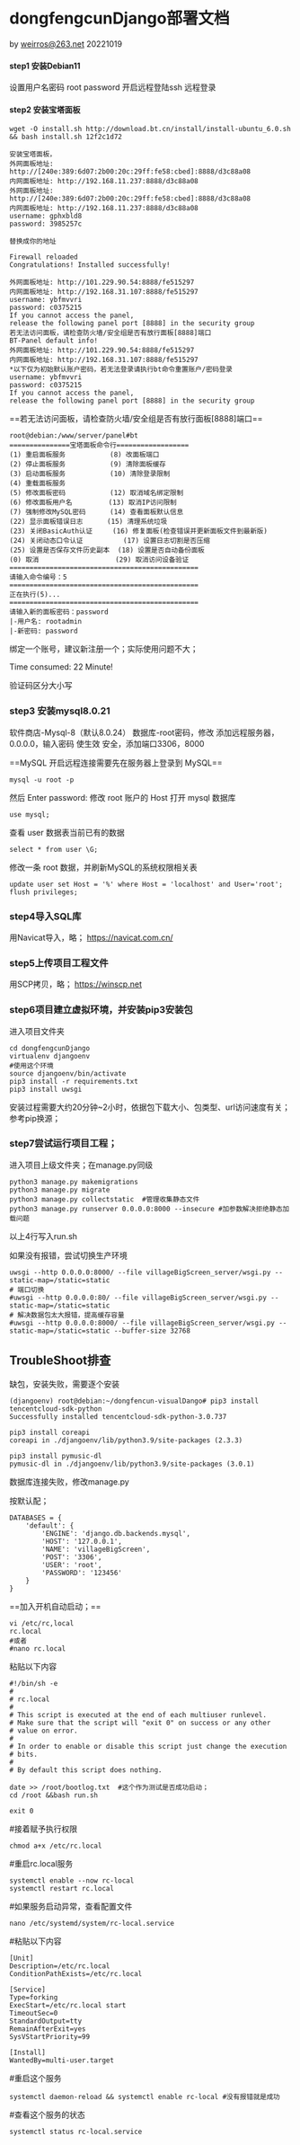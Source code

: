   
# dongfengcunDjango部署文档
by weirros@263.net 20221019

#### step1 安装Debian11   
设置用户名密码
root
password
开启远程登陆ssh
远程登录
#### step2 安装宝塔面板
```
wget -O install.sh http://download.bt.cn/install/install-ubuntu_6.0.sh && bash install.sh 12f2c1d72
```

```
安装宝塔面板，
外网面板地址: http://[240e:389:6d07:2b00:20c:29ff:fe58:cbed]:8888/d3c88a08
内网面板地址: http://192.168.11.237:8888/d3c88a08
外网面板地址: http://[240e:389:6d07:2b00:20c:29ff:fe58:cbed]:8888/d3c88a08
内网面板地址: http://192.168.11.237:8888/d3c88a08
username: gphxbld8
password: 3985257c

替换成你的地址

Firewall reloaded
Congratulations! Installed successfully!

外网面板地址: http://101.229.90.54:8888/fe515297
内网面板地址: http://192.168.31.107:8888/fe515297
username: ybfmvvri
password: c0375215
If you cannot access the panel,
release the following panel port [8888] in the security group
若无法访问面板，请检查防火墙/安全组是否有放行面板[8888]端口
BT-Panel default info!
外网面板地址: http://101.229.90.54:8888/fe515297
内网面板地址: http://192.168.31.107:8888/fe515297
*以下仅为初始默认账户密码，若无法登录请执行bt命令重置账户/密码登录
username: ybfmvvri
password: c0375215
If you cannot access the panel,
release the following panel port [8888] in the security group
```
==若无法访问面板，请检查防火墙/安全组是否有放行面板[8888]端口==

```
root@debian:/www/server/panel#bt
===============宝塔面板命令行==================
(1) 重启面板服务           (8) 改面板端口
(2) 停止面板服务           (9) 清除面板缓存
(3) 启动面板服务           (10) 清除登录限制
(4) 重载面板服务
(5) 修改面板密码           (12) 取消域名绑定限制
(6) 修改面板用户名         (13) 取消IP访问限制
(7) 强制修改MySQL密码      (14) 查看面板默认信息
(22) 显示面板错误日志      (15) 清理系统垃圾
(23) 关闭BasicAuth认证     (16) 修复面板(检查错误并更新面板文件到最新版)
(24) 关闭动态口令认证          (17) 设置日志切割是否压缩
(25) 设置是否保存文件历史副本  (18) 设置是否自动备份面板
(0) 取消                   (29) 取消访问设备验证
===============================================
请输入命令编号：5
===============================================
正在执行(5)...
===============================================
请输入新的面板密码：password
|-用户名: rootadmin
|-新密码: password
```
绑定一个账号，建议新注册一个；实际使用问题不大；

Time consumed: 22 Minute!

验证码区分大小写

### step3 安装mysql8.0.21
软件商店-Mysql-8（默认8.0.24）
数据库-root密码，修改
添加远程服务器，0.0.0.0，输入密码 使生效
安全，添加端口3306，8000

==MySQL 开启远程连接需要先在服务器上登录到 MySQL==

```
mysql -u root -p 
```

然后 Enter password:
修改 root 账户的 Host
打开 mysql 数据库
```
use mysql;
```
查看 user 数据表当前已有的数据
```
select * from user \G;
```
修改一条 root 数据，并刷新MySQL的系统权限相关表
```
update user set Host = '%' where Host = 'localhost' and User='root';
flush privileges;
```
### step4导入SQL库

用Navicat导入，略；
https://navicat.com.cn/

### step5上传项目工程文件

用SCP拷贝，略；
https://winscp.net

### step6项目建立虚拟环境，并安装pip3安装包
进入项目文件夹
```
cd dongfengcunDjango
virtualenv djangoenv
#使用这个环境
source djangoenv/bin/activate
pip3 install -r requirements.txt
pip3 install uwsgi
```

安装过程需要大约20分钟~2小时，依据包下载大小、包类型、url访问速度有关；
参考pip换源；

### step7尝试运行项目工程；
进入项目上级文件夹；在manage.py同级
```
python3 manage.py makemigrations
python3 manage.py migrate
python3 manage.py collectstatic  #管理收集静态文件
python3 manage.py runserver 0.0.0.0:8000 --insecure #加参数解决拒绝静态加载问题
```
以上4行写入run.sh


如果没有报错，尝试切换生产环境
```
uwsgi --http 0.0.0.0:8000/ --file villageBigScreen_server/wsgi.py --static-map=/static=static
# 端口切换
#uwsgi --http 0.0.0.0:80/ --file villageBigScreen_server/wsgi.py --static-map=/static=static
# 解决数据包太大报错，提高缓存容量
#uwsgi --http 0.0.0.0:8000/ --file villageBigScreen_server/wsgi.py --static-map=/static=static --buffer-size 32768
```



## TroubleShoot排查

缺包，安装失败，需要逐个安装
```
(djangoenv) root@debian:~/dongfencun-visualDango# pip3 install tencentcloud-sdk-python
Successfully installed tencentcloud-sdk-python-3.0.737

pip3 install coreapi
coreapi in ./djangoenv/lib/python3.9/site-packages (2.3.3)
```
```
pip3 install pymusic-dl
pymusic-dl in ./djangoenv/lib/python3.9/site-packages (3.0.1)
```


数据库连接失败，修改manage.py

按默认配；
```
DATABASES = {
    'default': {
        'ENGINE': 'django.db.backends.mysql',
        'HOST': '127.0.0.1',
        'NAME': 'villageBigScreen',
        'POST': '3306',
        'USER': 'root',
        'PASSWORD': '123456'
    }
}
```
==加入开机自动启动；==
```
vi /etc/rc,local
rc.local
#或者
#nano rc.local 
```
粘贴以下内容
```
#!/bin/sh -e
#
# rc.local
#
# This script is executed at the end of each multiuser runlevel.
# Make sure that the script will "exit 0" on success or any other
# value on error.
#
# In order to enable or disable this script just change the execution
# bits.
#
# By default this script does nothing.

date >> /root/bootlog.txt  #这个作为测试是否成功启动；
cd /root &&bash run.sh

exit 0
```
#接着赋予执行权限
``` 
chmod a+x /etc/rc.local 
```

#重启rc.local服务
```
systemctl enable --now rc-local
systemctl restart rc.local
```
#如果服务启动异常，查看配置文件
```
nano /etc/systemd/system/rc-local.service
```
#粘贴以下内容                                                                
```
[Unit]
Description=/etc/rc.local
ConditionPathExists=/etc/rc.local

[Service]
Type=forking
ExecStart=/etc/rc.local start
TimeoutSec=0
StandardOutput=tty
RemainAfterExit=yes
SysVStartPriority=99

[Install]
WantedBy=multi-user.target
```
#重启这个服务
```
systemctl daemon-reload && systemctl enable rc-local #没有报错就是成功
```
#查看这个服务的状态
```
systemctl status rc-local.service
```
